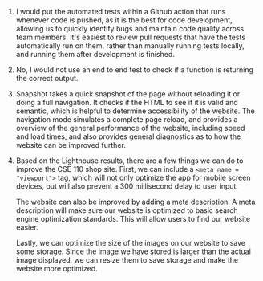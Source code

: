 1) I would put the automated tests within a Github action that runs whenever code is pushed, as it is the best for code development, allowing us to quickly identify bugs and maintain code quality across team members. It's easiest to review pull requests that have the tests automatically run on them, rather than manually running tests locally, and running them after development is finished. <br/>

2) No, I would not use an end to end test to check if a function is returning the correct output.<br/>

3) Snapshot takes a quick snapshot of the page without reloading it or doing a full navigation. It checks if the HTML to see if it is valid and semantic, which is helpful to determine accessibility of the website. The navigation mode simulates a complete page reload, and provides a overview of the general performance of the website, including speed and load times, and also provides general diagnostics as to how the website can be improved further. <br/>

4) Based on the Lighthouse results, there are a few things we can do to improve the CSE 110 shop site. First, we can include a `<meta name = "viewport">` tag, which will not only optimize the app for mobile screen devices, but will also prevent a 300 millisecond delay to user input. 
   
   The website can also be improved by adding a meta description. A meta description will make sure our website is optimized to basic search engine optimization standards. This will allow users to find our website easier. 

   Lastly, we can optimize the size of the images on our website to save some storage. Since the image we have stored is larger than the actual image displayed, we can resize them to save storage and make the website more optimized.


